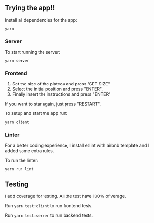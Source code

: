 ## Trying the app!!


Install all dependencies for the app:
```
yarn
```

### Server

To start running the server:
```
yarn server
```

### Frontend

1) Set the size of the plateau and press "SET SIZE".
2) Select the initial position and press "ENTER".
3) Finally insert the instructions and press "ENTER"

If you want to star again, just press "RESTART".

To setup and start the app run:
```
yarn client
```

### Linter

For a better coding experience, I install eslint with airbnb template and I added some extra rules.

To run the linter:
```
yarn run lint
```


## Testing
I add coverage for testing. All the test have 100% of verage.

Run `yarn test:client` to run frontend tests.

Run `yarn test:server` to run backend tests.
